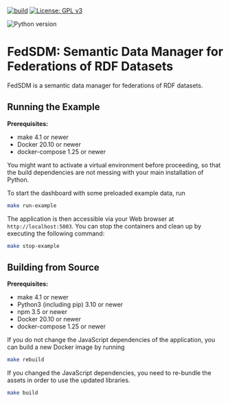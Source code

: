 [![build](https://github.com/SDM-TIB/Dashboard-SDM-Federation/actions/workflows/build.yml/badge.svg)](https://github.com/SDM-TIB/Dashboard-SDM-Federation/actions/workflows/build.yml)
[![License: GPL v3](https://img.shields.io/badge/License-GPLv3-blue.svg)](LICENSE)

![Python version](https://img.shields.io/badge/python-v3.10-blue)

# FedSDM: Semantic Data Manager for Federations of RDF Datasets

FedSDM is a semantic data manager for federations of RDF datasets.

## Running the Example
**Prerequisites:**
* make 4.1 or newer
* Docker 20.10 or newer
* docker-compose 1.25 or newer

You might want to activate a virtual environment before proceeding, so that the build dependencies are not messing with your main installation of Python.

To start the dashboard with some preloaded example data, run
```bash
make run-example
```

The application is then accessible via your Web browser at `http://localhost:5003`.
You can stop the containers and clean up by executing the following command:
```bash
make stop-example
```

## Building from Source
**Prerequisites:**
* make 4.1 or newer
* Python3 (including pip) 3.10 or newer
* npm 3.5 or newer
* Docker 20.10 or newer
* docker-compose 1.25 or newer

If you do not change the JavaScript dependencies of the application, you can build a new Docker image by running
```bash
make rebuild
```

If you changed the JavaScript dependencies, you need to re-bundle the assets in order to use the updated libraries.
```bash
make build
```